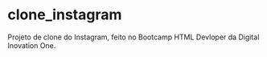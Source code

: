 # clone_instagram
Projeto de clone do Instagram, feito no Bootcamp HTML Devloper da Digital Inovation One.
